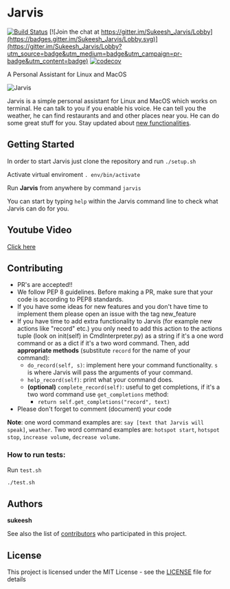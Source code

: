 # Jarvis

[![Build Status](https://travis-ci.org/sukeesh/Jarvis.svg?branch=master)](https://travis-ci.org/sukeesh/Jarvis) [![Join the chat at https://gitter.im/Sukeesh_Jarvis/Lobby](https://badges.gitter.im/Sukeesh_Jarvis/Lobby.svg)](https://gitter.im/Sukeesh_Jarvis/Lobby?utm_source=badge&utm_medium=badge&utm_campaign=pr-badge&utm_content=badge)
[![codecov](https://codecov.io/gh/sukeesh/Jarvis/branch/master/graph/badge.svg)](https://codecov.io/gh/sukeesh/Jarvis)

A Personal Assistant for Linux and MacOS

![Jarvis](http://i.imgur.com/xZ8x9ES.jpg)

Jarvis is a simple personal assistant for Linux and MacOS which works on terminal. He can talk to you if you enable his voice. He can tell you the weather, he can find restaurants and and other places near you. He can do some great stuff for you. Stay updated about [new functionalities](NEW_FUNCTIONALITIES.md).

## Getting Started

In order to start Jarvis just clone the repository and run `./setup.sh`

Activate virtual enviroment `. env/bin/activate`

Run **Jarvis** from anywhere by command `jarvis`

You can start by typing `help` within the Jarvis command line to check what Jarvis can do for you.


## Youtube Video

[Click here](https://www.youtube.com/watch?v=PR-nxqmG3V8)

## Contributing

- PR's are accepted!!
- We follow PEP 8 guidelines. Before making a PR, make sure that your code is according to PEP8 standards.
- If you have some ideas for new features and you don't have time to implement them please open an issue with the tag new_feature
- If you have time to add extra functionality to Jarvis (for example new actions like "record" etc.) you only need to add this action to the actions tuple (look on init(self) in CmdInterpreter.py) as a string if it's a one word command or as a dict if it's a two word command. Then, add **appropriate methods** (substitute `record` for the name of your command):
  + `do_record(self, s)`: implement here your command functionality. `s` is where Jarvis will pass the arguments of your command.
  + `help_record(self)`: print what your command does.
  + **(optional)** `complete_record(self)`: useful to get completions, if it's a two word command use `get_completions` method:
    + `return self.get_completions("record", text)`
- Please don't forget to comment (document) your code

**Note**: one word command examples are: `say [text that Jarvis will speak]`, `weather`. Two word command examples are: `hotspot start`, `hotspot stop`, `increase volume`, `decrease volume`.

 ### How to run tests:
 
 Run `test.sh`
 ```bash
 ./test.sh
 ```

## Authors

 **sukeesh**

See also the list of [contributors](https://github.com/sukeesh/Jarvis/graphs/contributors) who participated in this project.

## License

This project is licensed under the MIT License - see the [LICENSE](LICENSE) file for details
